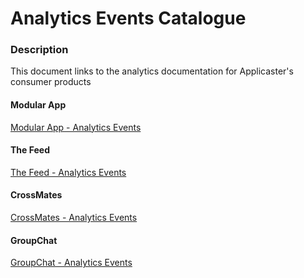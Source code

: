 # Analytics Events Catalogue
### Description

This document links to the analytics documentation for Applicaster's consumer products

#### Modular App

[Modular App - Analytics Events](https://docs.google.com/a/applicaster.com/document/d/1uoW9KMYQbCWzMZWY4Kv3xc83_zax9TED7gfc5OAC_68/edit?usp=sharing)


#### The Feed

[The Feed - Analytics Events](http://developer.applicaster.com/docs/public/feed-analytics)


#### CrossMates

[CrossMates - Analytics Events](https://docs.google.com/a/applicaster.com/document/d/1q9vJfGTruIRXPnIw0A9tr1_aMf0dq1ADXwPeNLvPb8U/edit?usp=sharing)

#### GroupChat

[GroupChat - Analytics Events](http://developer.applicaster.com/docs/public/group-chat-analytics)